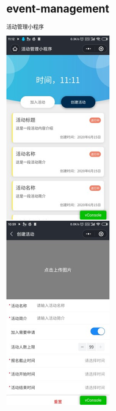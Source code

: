 # event-management
活动管理小程序

![home](./README.assets/home.jpg)
![create](./README.assets/create.jpg)

